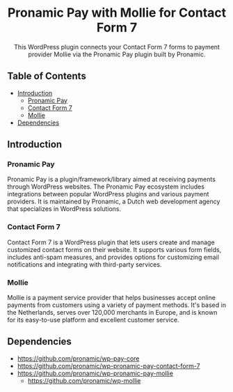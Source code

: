 <h1 align="center">Pronamic Pay with Mollie for Contact Form 7</h1>

<p align="center">
	This WordPress plugin connects your Contact Form 7 forms to payment provider Mollie via the Pronamic Pay plugin built by Pronamic.
</p>

## Table of Contents

- [Introduction](#introduction)
  - [Pronamic Pay](#pronamic-pay)
  - [Contact Form 7](#contact-form-7)
  - [Mollie](#mollie)
- [Dependencies](#dependencies)

## Introduction

### Pronamic Pay

Pronamic Pay is a plugin/framework/library aimed at receiving payments through WordPress websites. The Pronamic Pay ecosystem includes integrations between popular WordPress plugins and various payment providers. It is maintained  by Pronamic, a Dutch web development agency that specializes in WordPress solutions.

### Contact Form 7

Contact Form 7 is a WordPress plugin that lets users create and manage customized contact forms on their website. It supports various form fields, includes anti-spam measures, and provides options for customizing email notifications and integrating with third-party services.

### Mollie

Mollie is a payment service provider that helps businesses accept online payments from customers using a variety of payment methods. It's based in the Netherlands, serves over 120,000 merchants in Europe, and is known for its easy-to-use platform and excellent customer service.

## Dependencies

- https://github.com/pronamic/wp-pay-core
- https://github.com/pronamic/wp-pronamic-pay-contact-form-7
- https://github.com/pronamic/wp-pronamic-pay-mollie
  - https://github.com/pronamic/wp-mollie
